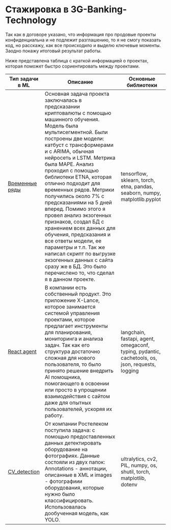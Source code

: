 # Стажировка в 3G-Banking-Technology

Так как в договоре указано, что информация про продовые проекты конфиденциальна и не подлежит разглашению, то я не смогу показать код, но расскажу, как все происходило и выделю ключевые моменты. Заодно покажу итоговый результат работы. 

Ниже представлена таблица с краткой информацией о проектах, которая поможет быстро сориентировать между проектами.

| Тип задачи в ML | Описание | Основные библиотеки |
|---------------|--------------------------------------------------------------------------------|-------------------|
| [Временные ряды](https://github.com/5Misha/My_work_experience/tree/main/time_series_kripta) | Основная задача проекта заключалась в предсказании криптовалюты с помощью машинного обучения. Модель была мультисегментной. Были построены две модели: катбуст с трансформерами и с ARIMA, обычная нейросеть и LSTM. Метрика была MAPE. Анализ проходил с помощью библиотеки ETNA, которая отлично подходит для временных рядов. Метрики получились около 7% с предсказаниями на 5 дней вперед. Помимо этого я провел анализ экзогенных признаков, создал БД с хранением всех данных для обучения, предсказания и все ответы модели, ее параметры и т.п. Так же написал скрипт по выгрузке экзогенных данных с сайта сразу же в БД. Это было перечислено то, что сделал я в данном проекте. | tensorflow, sklearn,  torch, etna, pandas, seaborn, numpy, matplotlib.pyplot
| [React agent](https://github.com/5Misha/My_work_experience/tree/main/react_agent) | В компании есть собственный продукт. Это приложение X-Lance, которое занимается системой управления проектами, которое предлагает инструменты для планирования, мониторинга и анализа задач. Так как его структура достаточно сложная для нового пользователя, то было принято решение внедрить AI помощника, помогающего в освоении или просто в упрощении взаимодействия с сайтом даже для опытных пользователей, ускоряя их работу. | langchain, fastapi, agent, omegaconf, typing, pydantic, cachetools, os, json, requests, logging |
| [CV_detection]() | От компании Ростелеком поступила задача: с помощью предоставленных данных детектировать оборудование на фотографиях. Данные состояли из двух папок: Annotations - аннотации, описанные в XML и images - фотографиии оборудования, которые нужно было классифицировать. Использовалась дообученная модель, как YOLO. | ultralytics, cv2, PIL, numpy, os, shutil, torch, matplotlib, dotenv |